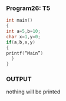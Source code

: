 ### Program26: T5
```C
int main()
{
int a=5,b=10;
char x=1,y=0;
if(a,b,x,y)
{
printf(“Main”)
  }
}
```
### OUTPUT
nothing will be printed
